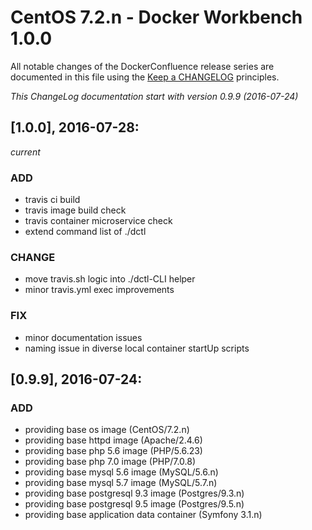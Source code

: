 # CentOS 7.2.n - Docker Workbench 1.0.0

All notable changes of the DockerConfluence release series are documented in this file using the [Keep a CHANGELOG](http://keepachangelog.com/) principles.

_This ChangeLog documentation start with version 0.9.9 (2016-07-24)_

## [1.0.0], 2016-07-28:
_current_

### ADD
- travis ci build 
- travis image build check
- travis container microservice check
- extend command list of ./dctl

### CHANGE
- move travis.sh logic into ./dctl-CLI helper
- minor travis.yml exec improvements

### FIX
- minor documentation issues
- naming issue in diverse local container startUp scripts

## [0.9.9], 2016-07-24:

### ADD
- providing base os image (CentOS/7.2.n)
- providing base httpd image (Apache/2.4.6)
- providing base php 5.6 image (PHP/5.6.23)
- providing base php 7.0 image (PHP/7.0.8)
- providing base mysql 5.6 image (MySQL/5.6.n)
- providing base mysql 5.7 image (MySQL/5.7.n)
- providing base postgresql 9.3 image (Postgres/9.3.n)
- providing base postgresql 9.5 image (Postgres/9.5.n)
- providing base application data container (Symfony 3.1.n)
